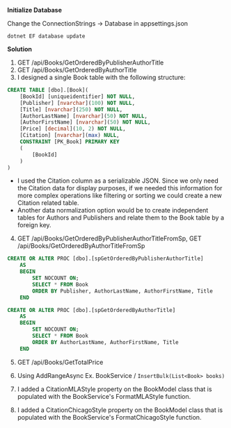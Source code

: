 ﻿**Initialize Database**

Change the ConnectionStrings -> Database in appsettings.json

```dotnet EF database update```


**Solution**

1) GET /api/Books/GetOrderedByPublisherAuthorTitle
2) GET /api/Books/GetOrderedByAuthorTitle
3) I designed a single Book table with the following structure:
``` sql
CREATE TABLE [dbo].[Book](
	[BookId] [uniqueidentifier] NOT NULL,
	[Publisher] [nvarchar](100) NOT NULL,
	[Title] [nvarchar](250) NOT NULL,
	[AuthorLastName] [nvarchar](50) NOT NULL,
	[AuthorFirstName] [nvarchar](50) NOT NULL,
	[Price] [decimal](10, 2) NOT NULL,
	[Citation] [nvarchar](max) NULL,
	CONSTRAINT [PK_Book] PRIMARY KEY
	(
		[BookId]
	)
)
```
- I used the Citation column as a serializable JSON. Since we only need the Citation data for display purposes, if we needed this information for more complex operations like filtering or sorting we could create a new Citation related table.
- Another data normalization option would be to create independent tables for Authors and Publishers and relate them to the Book table by a foreign key.

4) GET /api/Books/GetOrderedByPublisherAuthorTitleFromSp, GET /api/Books/GetOrderedByAuthorTitleFromSp
``` sql
CREATE OR ALTER PROC [dbo].[spGetOrderedByPublisherAuthorTitle] 
    AS
    BEGIN
	    SET NOCOUNT ON;
	    SELECT * FROM Book
	    ORDER BY Publisher, AuthorLastName, AuthorFirstName, Title
    END

CREATE OR ALTER PROC [dbo].[spGetOrderedByAuthorTitle] 
    AS
    BEGIN
	    SET NOCOUNT ON;
	    SELECT * FROM Book 
	    ORDER BY AuthorLastName, AuthorFirstName, Title
    END
```
5) GET /api/Books/GetTotalPrice

6) Using AddRangeAsync Ex. BookService /  `InsertBulk(List<Book> books)`
7) I added a CitationMLAStyle property on the BookModel class that is populated with the BookService's FormatMLAStyle function.
8) I added a CitationChicagoStyle property on the BookModel class that is populated with the BookService's FormatChicagoStyle function.